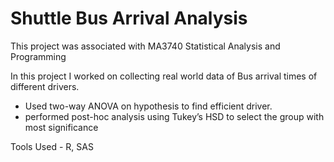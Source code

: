 # Shuttle Bus Arrival Analysis
This project was associated with MA3740 Statistical Analysis and Programming

In this project I worked on collecting real world data of Bus arrival times of different drivers.

- Used two-way ANOVA on hypothesis to find efficient driver.
- performed post-hoc analysis using Tukey’s HSD to select the group with most significance

Tools Used - R, SAS
